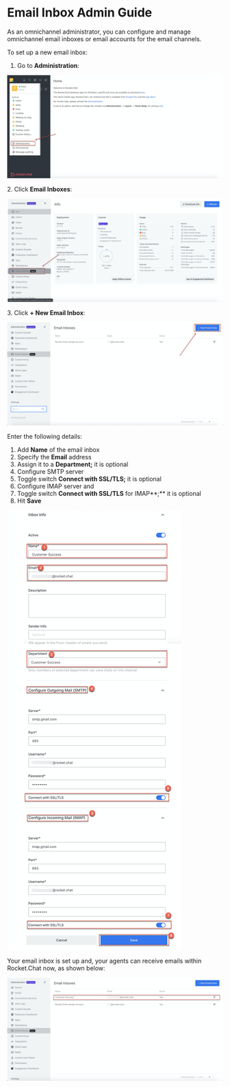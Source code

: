 # Email Inbox Admin Guide

As an omnichannel administrator, you can configure and manage omnichannel email inboxes or email accounts for the email channels.

To set up a new email inbox:

1. Go to **Administration**:

![](<../../../../.gitbook/assets/image (231).png>)

2\. Click **Email Inboxes**:

![](<../../../../.gitbook/assets/image (232).png>)

3\. Click **+ New Email Inbox**:

![](<../../../../.gitbook/assets/image (245).png>)

Enter the following details:

1. Add **Name** of the email inbox
2. Specify the **Email** address
3. Assign it to a **Department;** it is optional&#x20;
4. Configure SMTP server
5. Toggle switch **Connect with SSL/TLS;** it is optional&#x20;
6. &#x20;Configure IMAP server and
7. Toggle switch **Connect with SSL/TLS** for IMAP**;** it is optional&#x20;
8. Hit **Save**

![](<../../../../.gitbook/assets/image (234).png>)

Your email inbox is set up and, your agents can receive emails within Rocket.Chat now, as shown below:

![](<../../../../.gitbook/assets/image (246).png>)

&#x20;
